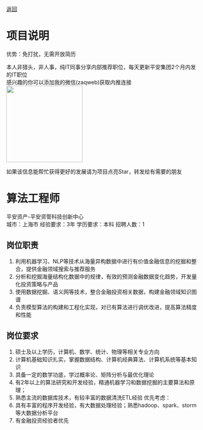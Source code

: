 [返回](../)

# 项目说明

优势：免打扰，无需开放简历

本人非猎头，非人事，纯IT同事分享内部推荐职位，每天更新平安集团2个月内发的IT职位  
感兴趣的你可以添加我的微信(zaqweb)获取内推连接  
<img src="https://github.com/zaqweb/PA-IT-JOBS/blob/master/WechatICode.jpeg"  height="200" width="200">

如果该信息能帮忙获得更好的发展请为项目点亮Star，转发给有需要的朋友

# 算法工程师
平安资产-平安资管科技创新中心  
城市：上海市 经验要求：3年 学历要求：本科  招聘人数：1

## 岗位职责
1.	利用机器学习、NLP等技术从海量异构数据中进行有价值金融信息的挖掘和整合，提供金融领域搜索与推荐服务
2.	分析和挖掘海量结构化数据中的规律，有效的预测金融数据变化趋势，开发量化投资策略与产品
3.	使用数据挖掘、语义网等技术，整合金融投资相关数据，构建金融领域知识图谱
4.	负责模型算法的构建和工程化实现，对已有算法进行调优改进，提高算法精度和性能

## 岗位要求
1.	硕士及以上学历，计算机、数学、统计、物理等相关专业方向
2.	计算机基础知识扎实，掌握数据结构、计算机经典算法、计算机系统等基本知识
3.	具备一定的数学功底，学过概率论、矩阵分析与最优化理论
4.	有2年以上的算法研究和开发经验，精通机器学习和数据挖掘的主要算法和原理； 
5.	熟悉主流的数据库技术，有较丰富的数据清洗ETL经验
优先考虑：
1.	具有丰富的程序开发经验，有大数据处理经验；熟悉hadoop、spark、storm等大数据分析平台
2.	有金融投资经验者优先




